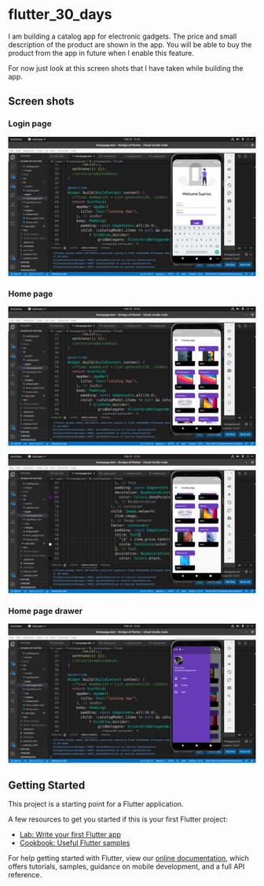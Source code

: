 # flutter_30_days

I am building a catalog app for electronic gadgets. 
The price and small description of the product are shown in the app.
You will be able to buy the product from the app in future when I enable this feature.


For now just look at this screen shots that I have taken while building the app.
## Screen shots

### Login page
![picture alt](https://github.com/Supriyo-455/30-days-of-flutter/blob/master/Screenshot%20from%202021-02-25%2012-22-15.png "Short view of the game")


### Home page
![picture alt](https://github.com/Supriyo-455/30-days-of-flutter/blob/master/Screenshot%20from%202021-02-25%2012-22-25.png "Short view of the game")

![picture alt](https://github.com/Supriyo-455/30-days-of-flutter/blob/master/Screenshot%20from%202021-02-25%2012-22-37.png "Short view of the game")

### Home page drawer
![picture alt](https://github.com/Supriyo-455/30-days-of-flutter/blob/master/Screenshot%20from%202021-02-25%2012-22-30.png "Short view of the game")


## Getting Started

This project is a starting point for a Flutter application.

A few resources to get you started if this is your first Flutter project:

- [Lab: Write your first Flutter app](https://flutter.dev/docs/get-started/codelab)
- [Cookbook: Useful Flutter samples](https://flutter.dev/docs/cookbook)

For help getting started with Flutter, view our
[online documentation](https://flutter.dev/docs), which offers tutorials,
samples, guidance on mobile development, and a full API reference.
